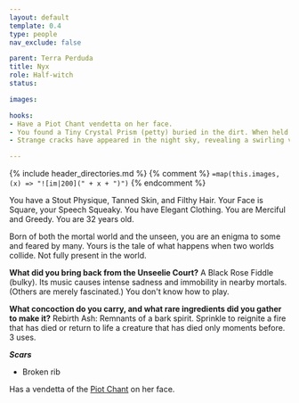 ```yaml
---
layout: default
template: 0.4
type: people
nav_exclude: false

parent: Terra Perduda
title: Nyx
role: Half-witch
status: 

images: 

hooks:
- Have a Piot Chant vendetta on her face.
- You found a Tiny Crystal Prism (petty) buried in the dirt. When held up to the light, it shows visions of an unknown location deep within the Wood. Sometimes, you feel a presence looking back at you.
- Strange cracks have appeared in the night sky, revealing a swirling vortex of light and color. Some say that the divide between realms is at its weakest in centuries, and fear what may emerge from the other side.

---
```


{% include header_directories.md %}
{% comment %}
`=map(this.images, (x) => "![im|200](" + x + ")")`
{% endcomment %}

You have a Stout Physique, Tanned Skin, and Filthy Hair. Your Face is Square, your Speech Squeaky. You have Elegant Clothing. You are Merciful and Greedy. You are 32 years old.

Born of both the mortal world and the unseen, you are an enigma to some and feared by many. Yours is the tale of what happens when two worlds collide.
Not fully present in the world.

**What did you bring back from the Unseelie Court?**
A Black Rose Fiddle (bulky). Its music causes intense sadness and immobility in nearby mortals. (Others are merely fascinated.) You don't know how to play.

**What concoction do you carry, and what rare ingredients did you gather to make it?**
Rebirth Ash: Remnants of a bark spirit. Sprinkle to reignite a fire that has died or return to life a creature that has died only moments before. 3 uses.

***Scars***

- Broken rib

Has a vendetta of the [Piot Chant](../DuskmeadowFringe/PiotChant.md) on her face.

